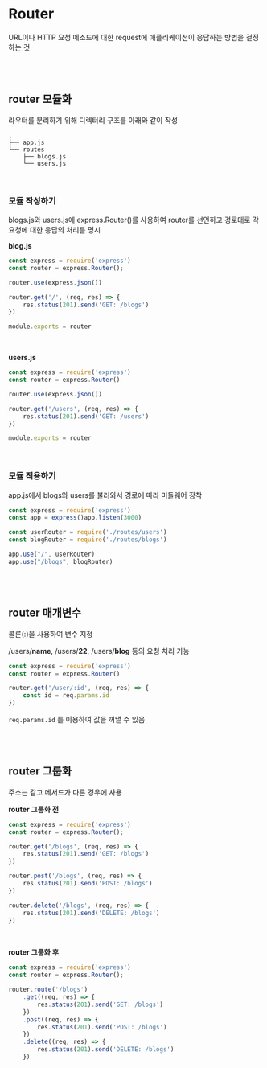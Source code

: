 # Router
URL이나 HTTP 요청 메소드에 대한 request에 애플리케이션이 응답하는 방법을 결정하는 것

<br><br>

## router 모듈화
라우터를 분리하기 위해 디렉터리 구조를 아래와 같이 작성
``` 
.
├── app.js
└── routes
    ├── blogs.js
    └── users.js
```

<br>

### 모듈 작성하기
blogs.js와 users.js에 express.Router()를 사용하여 router를 선언하고 경로대로 각 요청에 대한 응답의 처리를 명시 

**blog.js**
``` javascript
const express = require('express')
const router = express.Router();

router.use(express.json())

router.get('/', (req, res) => {
	res.status(201).send('GET: /blogs')
})

module.exports = router
```

<br>

**users.js**
``` javascript
const express = require('express')
const router = express.Router()

router.use(express.json())

router.get('/users', (req, res) => {
	res.status(201).send('GET: /users')
})

module.exports = router
```

<br>

### 모듈 적용하기
app.js에서 blogs와 users를 불러와서 경로에 따라 미들웨어 장착
``` javascript
const express = require('express')
const app = express()app.listen(3000)

const userRouter = require('./routes/users')
const blogRouter = require('./routes/blogs')

app.use("/", userRouter)
app.use("/blogs", blogRouter)
```

<br><br>

## router 매개변수
콜론(:)을 사용하여 변수 지정

/users/**name**, /users/**22**, /users/**blog** 등의 요청 처리 가능

``` javascript
const express = require('express')
const router = express.Router()

router.get('/user/:id', (req, res) => {
	const id = req.params.id
})
```
`req.params.id` 를 이용하여 값을 꺼낼 수 있음

<br><br>

## router 그룹화
주소는 같고 메서드가 다른 경우에 사용

**router 그룹화 전**
``` javascript
const express = require('express')
const router = express.Router();

router.get('/blogs', (req, res) => {
	res.status(201).send('GET: /blogs')
})

router.post('/blogs', (req, res) => {
	res.status(201).send('POST: /blogs')
})

router.delete('/blogs', (req, res) => {
	res.status(201).send('DELETE: /blogs')
})
```

<br>

**router 그룹화 후**
``` javascript
const express = require('express')
const router = express.Router();

router.route('/blogs')
	.get((req, res) => {
		res.status(201).send('GET: /blogs')
	})
	.post((req, res) => {
		res.status(201).send('POST: /blogs')
	})
	.delete((req, res) => {
		res.status(201).send('DELETE: /blogs')
	})
```